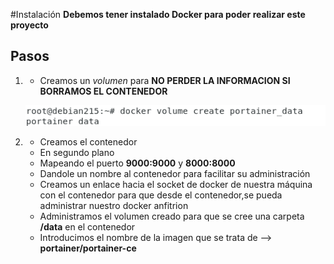 #Instalación
**Debemos tener instalado Docker para poder realizar este proyecto**

## Pasos
1.  - Creamos un *volumen* para **NO PERDER LA INFORMACION SI BORRAMOS EL CONTENEDOR**
	
     ![Alt text](https://github.com/jesusromero92/docker-portainer/blob/main/instalacion1.png)

2.  - Creamos el contenedor 
    - En segundo plano
    - Mapeando el puerto **9000:9000** y **8000:8000** 
    - Dandole un nombre al contenedor para facilitar su administración
    - Creamos un enlace hacia el socket de docker de nuestra máquina con el 
      contenedor para que desde el contenedor,se pueda administrar nuestro 
      docker anfitrion
    - Administramos el volumen creado para que se cree una carpeta **/data** en el contenedor
    - Introducimos el nombre de la imagen que se trata de --> **portainer/portainer-ce**

 
